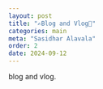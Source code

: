 ```yaml
---
layout: post
title: "✍️Blog and Vlog🎥"
categories: main
meta: "Sasidhar Alavala"
order: 2
date: 2024-09-12
---
```


blog and vlog.
